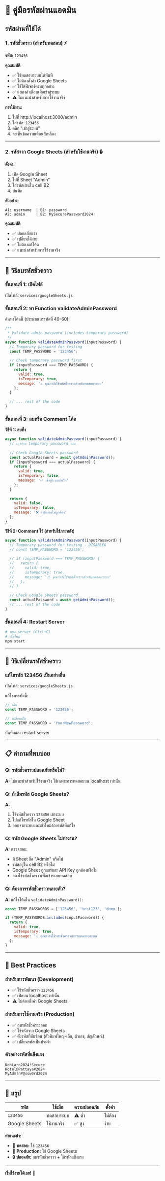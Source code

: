# 🔐 คู่มือรหัสผ่านแอดมิน

## รหัสผ่านที่ใช้ได้

### 1. รหัสชั่วคราว (สำหรับทดสอบ) ⚡

**รหัส:** `123456`

**คุณสมบัติ:**
- ✅ ใช้ทดสอบระบบได้ทันที
- ✅ ไม่ต้องตั้งค่า Google Sheets
- ✅ ใช้ได้ฟีเจอร์ครบทุกอย่าง
- ✅ แสดงคำเตือนเมื่อเข้าสู่ระบบ
- ⚠️ ไม่แนะนำสำหรับการใช้งานจริง

**การใช้งาน:**
1. ไปที่ http://localhost:3000/admin
2. ใส่รหัส: `123456`
3. คลิก "เข้าสู่ระบบ"
4. จะเห็นข้อความเตือนสีเหลือง

---

### 2. รหัสจาก Google Sheets (สำหรับใช้งานจริง) 🔒

**ตั้งค่า:**
1. เปิด Google Sheet
2. ไปที่ Sheet "Admin"
3. ใส่รหัสผ่านใน cell B2
4. บันทึก

**ตัวอย่าง:**
```
A1: username  | B1: password
A2: admin     | B2: MySecurePassword2024!
```

**คุณสมบัติ:**
- ✅ ปลอดภัยกว่า
- ✅ เปลี่ยนได้ง่าย
- ✅ ไม่ต้องแก้โค้ด
- ✅ แนะนำสำหรับการใช้งานจริง

---

## 🔧 วิธีลบรหัสชั่วคราว

### ขั้นตอนที่ 1: เปิดไฟล์

เปิดไฟล์: `services/googleSheets.js`

### ขั้นตอนที่ 2: หา Function validateAdminPassword

ค้นหาโค้ดนี้ (ประมาณบรรทัดที่ 40-60):

```javascript
/**
 * Validate admin password (includes temporary password)
 */
async function validateAdminPassword(inputPassword) {
  // Temporary password for testing
  const TEMP_PASSWORD = '123456';
  
  // Check temporary password first
  if (inputPassword === TEMP_PASSWORD) {
    return { 
      valid: true, 
      isTemporary: true,
      message: '⚠️ คุณกำลังใช้รหัสชั่วคราวสำหรับทดสอบระบบ'
    };
  }
  
  // ... rest of the code
}
```

### ขั้นตอนที่ 3: ลบหรือ Comment โค้ด

**วิธีที่ 1: ลบทิ้ง**
```javascript
async function validateAdminPassword(inputPassword) {
  // เอาส่วน temporary password ออก
  
  // Check Google Sheets password
  const actualPassword = await getAdminPassword();
  if (inputPassword === actualPassword) {
    return { 
      valid: true, 
      isTemporary: false,
      message: '✅ เข้าสู่ระบบสำเร็จ'
    };
  }
  
  return { 
    valid: false, 
    isTemporary: false,
    message: '❌ รหัสผ่านไม่ถูกต้อง'
  };
}
```

**วิธีที่ 2: Comment ไว้ (สำหรับใช้ภายหลัง)**
```javascript
async function validateAdminPassword(inputPassword) {
  // Temporary password for testing - DISABLED
  // const TEMP_PASSWORD = '123456';
  
  // if (inputPassword === TEMP_PASSWORD) {
  //   return { 
  //     valid: true, 
  //     isTemporary: true,
  //     message: '⚠️ คุณกำลังใช้รหัสชั่วคราวสำหรับทดสอบระบบ'
  //   };
  // }
  
  // Check Google Sheets password
  const actualPassword = await getAdminPassword();
  // ... rest of the code
}
```

### ขั้นตอนที่ 4: Restart Server

```bash
# หยุด server (Ctrl+C)
# เริ่มใหม่
npm start
```

---

## 🔄 วิธีเปลี่ยนรหัสชั่วคราว

### แก้ไขรหัส 123456 เป็นอย่างอื่น

เปิดไฟล์: `services/googleSheets.js`

แก้ไขบรรทัดนี้:
```javascript
// เดิม
const TEMP_PASSWORD = '123456';

// เปลี่ยนเป็น
const TEMP_PASSWORD = 'YourNewPassword';
```

บันทึกและ restart server

---

## 📋 คำถามที่พบบ่อย

### Q: รหัสชั่วคราวปลอดภัยหรือไม่?
**A:** ไม่แนะนำสำหรับใช้งานจริง ใช้เฉพาะการทดสอบบน localhost เท่านั้น

### Q: ถ้าลืมรหัส Google Sheets?
**A:** 
1. ใช้รหัสชั่วคราว `123456` เข้าระบบ
2. ไปแก้ไขรหัสใน Google Sheet
3. ออกจากระบบและเข้าใหม่ด้วยรหัสที่แก้ไข

### Q: รหัส Google Sheets ไม่ทำงาน?
**A:** ตรวจสอบ:
- มี Sheet ชื่อ "Admin" หรือไม่
- รหัสอยู่ใน cell B2 หรือไม่
- Google Sheet ถูกแชร์และ API Key ถูกต้องหรือไม่
- ลองใช้รหัสชั่วคราวเพื่อเข้าระบบทดสอบ

### Q: ต้องการรหัสชั่วคราวหลายตัว?
**A:** แก้ไขโค้ดใน `validateAdminPassword()`:

```javascript
const TEMP_PASSWORDS = ['123456', 'test123', 'demo'];

if (TEMP_PASSWORDS.includes(inputPassword)) {
  return { 
    valid: true, 
    isTemporary: true,
    message: '⚠️ คุณกำลังใช้รหัสชั่วคราวสำหรับทดสอบระบบ'
  };
}
```

---

## 🎯 Best Practices

### สำหรับการพัฒนา (Development)
- ✅ ใช้รหัสชั่วคราว `123456`
- ✅ เปิดบน localhost เท่านั้น
- ⚠️ ไม่ต้องตั้งค่า Google Sheets

### สำหรับการใช้งานจริง (Production)
- ✅ ลบรหัสชั่วคราวออก
- ✅ ใช้รหัสจาก Google Sheets
- ✅ ตั้งรหัสที่ซับซ้อน (ตัวพิมพ์ใหญ่-เล็ก, ตัวเลข, สัญลักษณ์)
- ✅ เปลี่ยนรหัสเป็นประจำ

### ตัวอย่างรหัสที่แข็งแรง
```
KohLarn2024!Secure
Hotel@Pattaya#2024
MyAdm!nP@ssw0rd2024
```

---

## 📝 สรุป

| รหัส | ใช้เมื่อ | ความปลอดภัย | ตั้งค่า |
|------|---------|------------|---------|
| `123456` | ทดสอบระบบ | ⚠️ ต่ำ | ไม่ต้อง |
| Google Sheets | ใช้งานจริง | ✅ สูง | ง่าย |

**คำแนะนำ:**
- 🧪 **ทดสอบ:** ใช้ `123456`
- 🚀 **Production:** ใช้ Google Sheets
- 🔒 **ปลอดภัย:** ลบรหัสชั่วคราว + ใช้รหัสแข็งแรง

---

**เริ่มใช้งานได้เลย! 🎉**
